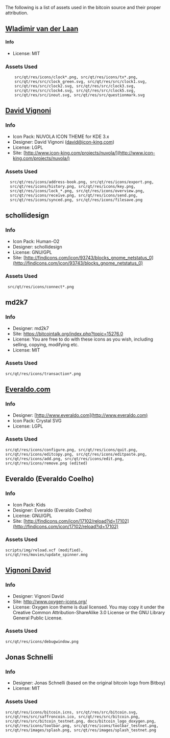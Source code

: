 The following is a list of assets used in the bitcoin source and their proper attribution.

[Wladimir van der Laan](https://github.com/laanwj)
-----------------------
#### Info
* License: MIT
### Assets Used

		src/qt/res/icons/clock*.png, src/qt/res/icons/tx*.png,
		src/qt/res/src/clock_green.svg, src/qt/res/src/clock1.svg,
		src/qt/res/src/clock2.svg, src/qt/res/src/clock3.svg,
		src/qt/res/src/clock4.svg, src/qt/res/src/clock5.svg,
		src/qt/res/src/inout.svg, src/qt/res/src/questionmark.svg

[David Vignoni](www.icon-king.com)
-----------------------

### Info
* Icon Pack: NUVOLA ICON THEME for KDE 3.x
* Designer: David Vignoni (david@icon-king.com)
* License: LGPL
* Site: [http://www.icon-king.com/projects/nuvola/](http://www.icon-king.com/projects/nuvola/)

### Assets Used
	  src/qt/res/icons/address-book.png, src/qt/res/icons/export.png,
      src/qt/res/icons/history.png, src/qt/res/icons/key.png,
      src/qt/res/icons/lock_*.png, src/qt/res/icons/overview.png,
      src/qt/res/icons/receive.png, src/qt/res/icons/send.png,
      src/qt/res/icons/synced.png, src/qt/res/icons/filesave.png

schollidesign
-----------------------

### Info
* Icon Pack: Human-O2
* Designer: schollidesign
* License: GNU/GPL
* Site: [http://findicons.com/icon/93743/blocks_gnome_netstatus_0](http://findicons.com/icon/93743/blocks_gnome_netstatus_0)

### Assets Used
	 src/qt/res/icons/connect*.png

md2k7
-----------------------

### Info
* Designer: md2k7
* Site: https://bitcointalk.org/index.php?topic=15276.0
* License: You are free to do with these icons as you wish, including selling,
 copying, modifying etc.
* License: MIT

### Assets Used
	src/qt/res/icons/transaction*.png

[Everaldo.com](http://www.everaldo.com)
-----------------------

### Info
* Designer: [http://www.everaldo.com](http://www.everaldo.com)
* Icon Pack: Crystal SVG
* License: LGPL

### Assets Used
	src/qt/res/icons/configure.png, src/qt/res/icons/quit.png,
    src/qt/res/icons/editcopy.png, src/qt/res/icons/editpaste.png,
    src/qt/res/icons/add.png, src/qt/res/icons/edit.png,
    src/qt/res/icons/remove.png (edited)

Everaldo (Everaldo Coelho)
-----------------------

### Info
* Icon Pack: Kids
* Designer: Everaldo (Everaldo Coelho)
* License: GNU/GPL 
* Site: [http://findicons.com/icon/17102/reload?id=17102](http://findicons.com/icon/17102/reload?id=17102)
### Assets Used
	scripts/img/reload.xcf (modified), src/qt/res/movies/update_spinner.mng

[Vignoni David](http://www.oxygen-icons.org/)
-----------------------

### Info
* Designer: Vignoni David
* Site: http://www.oxygen-icons.org/
* License: Oxygen icon theme is dual licensed. You may copy it under the Creative Common Attribution-ShareAlike 3.0 License or the GNU Library General Public License.

### Assets Used
	src/qt/res/icons/debugwindow.png

Jonas Schnelli
-----------------------

### Info
* Designer: Jonas Schnelli (based on the original bitcoin logo from Bitboy)
* License: MIT

### Assets Used
	src/qt/res/icons/bitcoin.icns, src/qt/res/src/bitcoin.svg,
	src/qt/res/src/saffroncoin.ico, src/qt/res/src/bitcoin.png,
	src/qt/res/src/bitcoin_testnet.png, docs/bitcoin_logo_doxygen.png,
	src/qt/res/icons/toolbar.png, src/qt/res/icons/toolbar_testnet.png,
	src/qt/res/images/splash.png, src/qt/res/images/splash_testnet.png